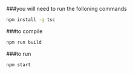 

###you will need to run the folloning commands

```sh
npm install -g tsc
```

###to compile
```sh
npm run build
```

###to run
```sh
npm start
```

